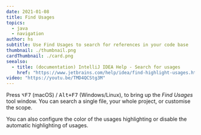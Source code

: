 ```yaml
---
date: 2021-01-08
title: Find Usages
topics:
  - java
  - navigation
author: hs
subtitle: Use Find Usages to search for references in your code base
thumbnail: ./thumbnail.png
cardThumbnail: ./card.png
seealso:
  - title: (documentation) IntelliJ IDEA Help - Search for usages
    href: "https://www.jetbrains.com/help/idea/find-highlight-usages.html"
video: "https://youtu.be/TMD4QCStg3M"
---
```


Press <kbd>⌥F7</kbd> (macOS) / <kbd>Alt+F7</kbd> (Windows/Linux), to bring up the _Find Usages_ tool window. You can search a single file, your whole project, or customise the scope.

You can also configure the color of the usages highlighting or disable the automatic highlighting of usages.
